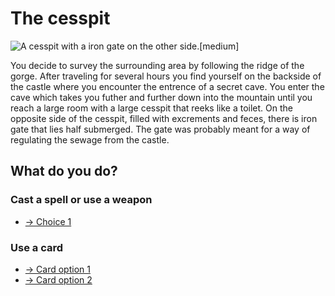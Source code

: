 # The cesspit

![A cesspit with a iron gate on the other side.[medium]](/static/images/games/azure-cloud-castle/cesspit.md.jpg)

You decide to survey the surrounding area by following the ridge of the gorge.
After traveling for several hours you find yourself on the backside of the castle where you encounter the entrence of a secret cave.
You enter the cave which takes you futher and further down into the mountain until you reach a large room with a large cesspit that reeks like a toilet. On the opposite side of the cesspit, filled with excrements and feces, there is iron gate that lies half submerged.
The gate was probably meant for a way of regulating the sewage from the castle.

## What do you do?

### Cast a spell or use a weapon

- [-> Choice 1](/games/azure-cloud-castle/cesspit-item-option-1.md)

### Use a card

- [-> Card option 1](/games/azure-cloud-castle/cesspit-card-option-1.md)
- [-> Card option 2](/games/azure-cloud-castle/cesspit-card-no-lock-option-2.md)